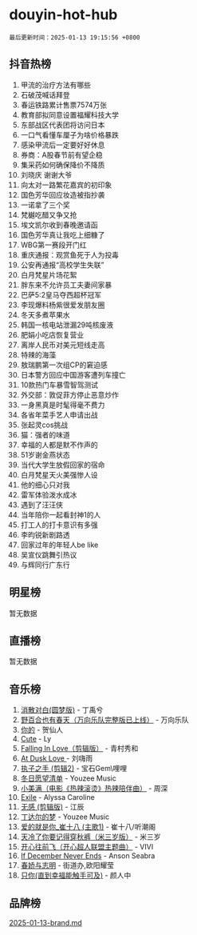 # douyin-hot-hub

`最后更新时间：2025-01-13 19:15:56 +0800`

## 抖音热榜

1. 甲流的治疗方法有哪些
1. 石破茂喊话拜登
1. 春运铁路累计售票7574万张
1. 教育部拟同意设置福耀科技大学
1. 东部战区代表团将访问日本
1. 一口气看懂车厘子为啥价格暴跌
1. 感染甲流后一定要好好休息
1. 券商：A股春节前有望企稳
1. 集采药如何确保降价不降质
1. 刘晓庆 谢谢大爷
1. 向太对一路繁花嘉宾的初印象
1. 国色芳华回应妆造被指抄袭
1. 一诺拿了三个奖
1. 梵樾吃醋又争又抢
1. 埃文凯尔收到春晚邀请函
1. 国色芳华真让我吃上细糠了
1. WBG第一赛段开门红
1. 重庆通报：观赏鱼死于人为投毒
1. 公安再通报“高校学生失联”
1. 白月梵星片场花絮
1. 胖东来不允许员工夫妻间家暴
1. 巴萨5:2皇马夺西超杯冠军
1. 李现爆料杨紫很爱发朋友圈
1. 冬天多煮苹果水
1. 韩国一核电站泄漏29吨核废液
1. 肥娟小吃店恢复营业
1. 离岸人民币对美元短线走高
1. 特辣的海藻
1. 敖瑞鹏第一次组CP的窘迫感
1. 日本警方回应中国游客遭列车撞亡
1. 10款热门车暴雪智驾测试
1. 外交部：敦促菲方停止恶意炒作
1. 一身黑真是时髦得毫不费力
1. 各省年菜手艺人申请出战
1. 张起灵cos挑战
1. 猫：强者的味道
1. 幸福的人都是默不作声的
1. 51岁谢金燕状态
1. 当代大学生放假回家的宿命
1. 白月梵星天火美强惨人设
1. 他的细心只对我
1. 雷军体验泼水成冰
1. 遇到了汪汪侠
1. 当年陪你一起看封神1的人
1. 打工人的打卡意识有多强
1. 李昀锐新剧路透
1. 回家过年的年轻人be like
1. 吴宣仪跳舞引热议
1. 与辉同行广东行

## 明星榜

暂无数据

## 直播榜

暂无数据

## 音乐榜

1. [消散对白(圆梦版)](https://sf5-hl-cdn-tos.douyinstatic.com/obj/tos-cn-ve-2774/og4jB5I5IizzoZVAAAzWgBMAsMDWoArfwBOiFs) - 丁禹兮
1. [野百合也有春天（万向乐队完整版已上线）](https://sf5-hl-cdn-tos.douyinstatic.com/obj/tos-cn-ve-2774/oMnUxhRAMiAGBqDtIPBQ7ACYQZFlJCftcgeDJE) - 万向乐队
1. [你的](https://sf5-hl-cdn-tos.douyinstatic.com/obj/tos-cn-ve-2774/oYuIeKf42jB7sEV6B2upMdpYAgfrQWj0FeRegh) - 贺仙人
1. [Cute](https://sf5-hl-cdn-tos.douyinstatic.com/obj/tos-cn-ve-2774/o4IbIzHWKAAB4wsS5qMBRiiAlEBGTpQRNfFvuo) - Ly
1. [Falling In Love（剪辑版）](https://sf5-hl-cdn-tos.douyinstatic.com/obj/tos-cn-ve-2774/o8ajpA8zzgBPahbBIO8AcKGBLJezFCRd1wfP9f) - 青村秀和
1. [ At Dusk  Love ](https://sf5-hl-cdn-tos.douyinstatic.com/obj/tos-cn-ve-2774/o8CrpCf5CaYgI4ZrtQgMQAFEfuGqNnRSDQAPBc) - 刘嗨雨
1. [执子之手 (剪辑2)](https://sf5-hl-cdn-tos.douyinstatic.com/obj/tos-cn-ve-2774/oUoZLQjCc31XzqsBnBQUNgeKtYPBcgbFDwtfcu) - 宝石Gem\哩哩
1. [冬日愿望清单](https://sf5-hl-cdn-tos.douyinstatic.com/obj/tos-cn-ve-2774/oIIgUOeamCFCVAzxN6MFRLIBlLGpUqQxeeHrLE) - Youzee Music
1. [小美满（电影《热辣滚烫》热辣陪伴曲）](https://sf5-hl-cdn-tos.douyinstatic.com/obj/tos-cn-ve-2774/o0GAn2lSgfZIDUgtevCGDQYnFg4CwnrBaxbTZL) - 周深
1. [Exile](https://sf6-cdn-tos.douyinstatic.com/obj/tos-cn-ve-2774/oYj4gAQTknKE3WW0Je8KGmQ7z1cA4FefwtbufD) - Alyssa Caroline
1. [无感 (剪辑版)](https://sf5-hl-cdn-tos.douyinstatic.com/obj/tos-cn-ve-2774/o0eIsUzJBDlQaQFC5OFlgbMEZC1TFYBftOBn6p) - 江辰
1. [丁达尔的梦](https://sf5-hl-cdn-tos.douyinstatic.com/obj/tos-cn-ve-2774/oMU3WirUZBVQkAC9ccG5P2IQirziZM2RTInUY) - Youzee Music
1. [爱的就是你_崔十八 (主歌1)](https://sf5-hl-cdn-tos.douyinstatic.com/obj/tos-cn-ve-2774/oI5BO5DhFZ6UTcNCnZaOCBLtZ7WIMQGfgnXf5E) - 崔十八/听潮阁
1. [天冷了你要记得穿秋裤（米三岁版）](https://sf5-hl-cdn-tos.douyinstatic.com/obj/tos-cn-ve-2774/oQlIwVIDWiZ6BQilAorS7MA0AgCkQDvcZAdm1) - 米三岁
1. [开心往前飞（开心超人联盟主题曲）](https://sf6-cdn-tos.douyinstatic.com/obj/tos-cn-ve-2774/9d8fb7c82cf1421fb93a9fe925275e0a) - VIVI
1. [If December Never Ends](https://sf5-hl-cdn-tos.douyinstatic.com/obj/tos-cn-ve-2774/oY1IQMoTgCFIBg8RZifyqlBBt1UFgitTYmxeOS) - Anson Seabra
1. [春娇与志明](https://sf5-hl-cdn-tos.douyinstatic.com/obj/tos-cn-ve-2774/e530d8fceb7044b39707d7f9ff54add1) - 街道办,欧阳耀莹
1. [只你(直到幸福能触手可及)](https://sf5-hl-cdn-tos.douyinstatic.com/obj/tos-cn-ve-2774/o0lBkRDzFTeaVSUz3ZZSCBVtZ5DIMQGfgmEAuE) - 颜人中

## 品牌榜

[2025-01-13-brand.md](2025-01-13-brand.md)
